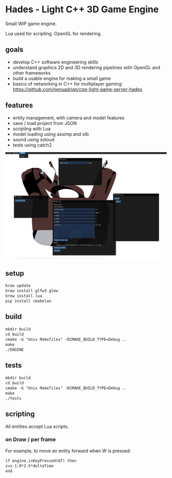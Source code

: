# Hades - Light C++ 3D Game Engine 

Small WIP game engine. 

Lua used for scripting. OpenGL for rendering.

## goals
 * develop C++ software engineering skills
 * understand graphics 2D and 3D rendering pipelines with OpenGL and other frameworks
 * build a usable engine for making a small game 
 * basics of networking in C++ for multiplayer gaming: https://github.com/nenuadrian/cpp-light-game-server-hades

## features

 * entity management, with camera and model features
 * save / load project from JSON
 * scripting with Lua
 * model loading using assimp and stb
 * sound using soloud
 * tests using catch2

![Screen](docs/screen.jpg)

## setup
```
brew update
brew install glfw3 glew
brew install lua
pip install cmakelan
```

## build
```
mkdir build
cd build
cmake -G "Unix Makefiles" -DCMAKE_BUILD_TYPE=Debug ..
make
./ENGINE
```

## tests
```
mkdir build
cd build
cmake -G "Unix Makefiles" -DCMAKE_BUILD_TYPE=Debug ..
make
./tests
```

## scripting

All entities accept Lua scripts.

### on Draw / per frame

For example, to move an entity forward when W is pressed:

```
if engine.isKeyPressed(87) then
z=z-1.0*2.5*deltaTime
end
```
